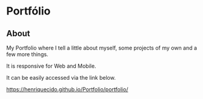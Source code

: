 # Portfólio

## About

My Portfolio where I tell a little about myself, some projects of my own and a few more things.

It is responsive for Web and Mobile.

It can be easily accessed via the link below.

https://henriquecido.github.io/Portfolio/portfolio/
